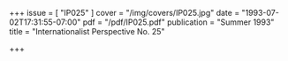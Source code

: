 +++
issue = [ "IP025" ]
cover = "/img/covers/IP025.jpg"
date = "1993-07-02T17:31:55-07:00"
pdf = "/pdf/IP025.pdf"
publication = "Summer 1993"
title = "Internationalist Perspective No. 25"

+++

